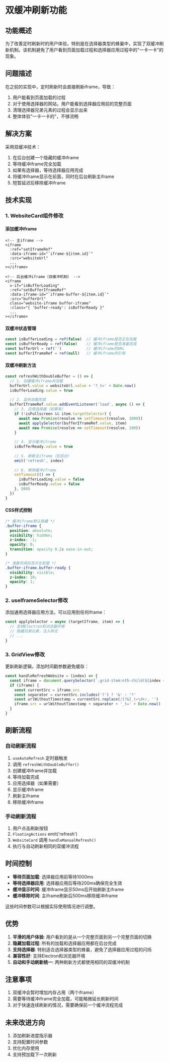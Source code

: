 # 双缓冲刷新功能

## 功能概述

为了改善定时刷新时的用户体验，特别是在选择器类型的蜂巢中，实现了双缓冲刷新机制。该机制避免了用户看到页面加载过程和选择器应用过程中的"一卡一卡"的现象。

## 问题描述

在之前的实现中，定时刷新时会直接刷新iframe，导致：
1. 用户能看到页面加载的过程
2. 对于使用选择器的网站，用户能看到选择器应用前的完整页面
3. 清理选择器兄弟元素的过程会显示出来
4. 整体体验"一卡一卡的"，不够流畅

## 解决方案

采用双缓冲技术：
1. 在后台创建一个隐藏的缓冲iframe
2. 等待缓冲iframe完全加载
3. 如果有选择器，等待选择器应用完成
4. 将缓冲iframe显示在前面，同时在后台刷新主iframe
5. 短暂延迟后移除缓冲iframe

## 技术实现

### 1. WebsiteCard组件修改

#### 添加缓冲iframe
```vue
<!-- 主iframe -->
<iframe
  :ref="setIframeRef"
  :data-iframe-id="`iframe-${item.id}`"
  :src="websiteUrl"
  ...
></iframe>

<!-- 后台缓冲iframe（双缓冲机制） -->
<iframe
  v-if="isBufferLoading"
  :ref="setBufferIframeRef"
  :data-iframe-id="`iframe-buffer-${item.id}`"
  :src="bufferUrl"
  class="website-iframe buffer-iframe"
  :class="{ 'buffer-ready': isBufferReady }"
  ...
></iframe>
```

#### 双缓冲状态管理
```javascript
const isBufferLoading = ref(false)  // 缓冲iframe是否正在加载
const isBufferReady = ref(false)    // 缓冲iframe是否准备完成
const bufferUrl = ref('')           // 缓冲iframe的URL
const bufferIframeRef = ref(null)   // 缓冲iframe的引用
```

#### 双缓冲刷新方法
```javascript
const refreshWithDoubleBuffer = () => {
  // 1. 创建缓冲iframe并加载
  bufferUrl.value = websiteUrl.value + '?_t=' + Date.now()
  isBufferLoading.value = true
  
  // 2. 监听加载完成
  bufferIframeRef.value.addEventListener('load', async () => {
    // 3. 应用选择器（如果有）
    if (!isFullscreen && item.targetSelector) {
      await new Promise(resolve => setTimeout(resolve, 1000))
      await applySelector(bufferIframeRef.value, item)
      await new Promise(resolve => setTimeout(resolve, 200))
    }
    
    // 4. 显示缓冲iframe
    isBufferReady.value = true
    
    // 5. 刷新主iframe（在后台）
    emit('refresh', index)
    
    // 6. 移除缓冲iframe
    setTimeout(() => {
      isBufferLoading.value = false
      isBufferReady.value = false
    }, 500)
  })
}
```

#### CSS样式控制
```css
/* 缓冲iframe默认隐藏 */
.buffer-iframe {
  position: absolute;
  visibility: hidden;
  z-index: -1;
  opacity: 0;
  transition: opacity 0.2s ease-in-out;
}

/* 准备完成后显示在前面 */
.buffer-iframe.buffer-ready {
  visibility: visible;
  z-index: 10;
  opacity: 1;
}
```

### 2. useIframeSelector修改

添加通用选择器应用方法，可以应用到任何iframe：

```javascript
const applySelector = async (targetIframe, item) => {
  // 支持Electron和浏览器环境
  // 隐藏兄弟元素，注入样式
  // ...
}
```

### 3. GridView修改

更新刷新逻辑，添加时间戳参数避免缓存：

```javascript
const handleRefreshWebsite = (index) => {
  const iframe = document.querySelector(`.grid-item:nth-child(${index + 1}) iframe:not(.buffer-iframe)`)
  if (iframe) {
    const currentSrc = iframe.src
    const separator = currentSrc.includes('?') ? '&' : '?'
    const urlWithoutTimestamp = currentSrc.replace(/[?&]_t=\d+/, '')
    iframe.src = urlWithoutTimestamp + separator + '_t=' + Date.now()
  }
}
```

## 刷新流程

### 自动刷新流程
1. `useAutoRefresh` 定时器触发
2. 调用 `refreshWithDoubleBuffer()`
3. 创建缓冲iframe并加载
4. 等待加载完成
5. 应用选择器（如果需要）
6. 显示缓冲iframe
7. 刷新主iframe
8. 移除缓冲iframe

### 手动刷新流程
1. 用户点击刷新按钮
2. `FloatingActions` emit('refresh')
3. `WebsiteCard` 调用 `handleManualRefresh()`
4. 执行与自动刷新相同的双缓冲流程

## 时间控制

- **等待页面加载**: 选择器应用前等待1000ms
- **等待选择器应用**: 选择器应用后等待200ms确保完全生效
- **缓冲显示时间**: 缓冲iframe显示50ms后开始刷新主iframe
- **缓冲移除时间**: 主iframe刷新后500ms移除缓冲iframe

这些时间参数可以根据实际使用情况进行调整。

## 优势

1. **平滑的用户体验**: 用户看到的是从一个完整页面到另一个完整页面的切换
2. **隐藏加载过程**: 所有的加载和选择器应用都在后台完成
3. **支持选择器**: 特别适合选择器类型的蜂巢，避免了选择器应用过程的闪烁
4. **兼容性好**: 支持Electron和浏览器环境
5. **自动和手动刷新统一**: 两种刷新方式都使用相同的双缓冲机制

## 注意事项

1. 双缓冲会暂时增加内存占用（两个iframe）
2. 需要等待缓冲iframe完全加载，可能略微延长刷新时间
3. 对于快速连续刷新的情况，需要确保前一个缓冲流程完成

## 未来改进方向

1. 添加刷新进度指示器
2. 支持配置时间参数
3. 优化内存使用
4. 支持预加载下一次刷新

